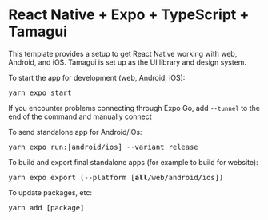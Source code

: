 # React Native + Expo + TypeScript + Tamagui
This template provides a setup to get React Native working with web, Android, and iOS. Tamagui is set up as the UI library and design system.

To start the app for development (web, Android, iOS):
<pre>
yarn expo start
</pre>
If you encounter problems connecting through Expo Go, add ```--tunnel``` to the end of the command and manually connect

To send standalone app for Android/iOs:
<pre>
yarn expo run:[android/ios] --variant release
</pre>

To build and export final standalone apps (for example to build for website):
<pre>
yarn expo export (--platform [<b>all</b>/web/android/ios])
</pre>

To update packages, etc:
<pre>
yarn add [package]
</pre>
